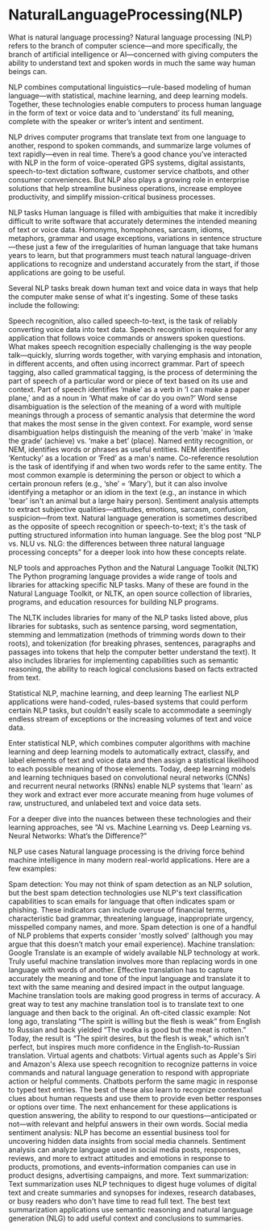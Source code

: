 # NaturalLanguageProcessing(NLP)

What is natural language processing?
Natural language processing (NLP) refers to the branch of computer science—and more specifically, the branch of artificial intelligence or AI—concerned with giving computers the ability to understand text and spoken words in much the same way human beings can.

NLP combines computational linguistics—rule-based modeling of human language—with statistical, machine learning, and deep learning models. Together, these technologies enable computers to process human language in the form of text or voice data and to ‘understand’ its full meaning, complete with the speaker or writer’s intent and sentiment.

NLP drives computer programs that translate text from one language to another, respond to spoken commands, and summarize large volumes of text rapidly—even in real time. There’s a good chance you’ve interacted with NLP in the form of voice-operated GPS systems, digital assistants, speech-to-text dictation software, customer service chatbots, and other consumer conveniences. But NLP also plays a growing role in enterprise solutions that help streamline business operations, increase employee productivity, and simplify mission-critical business processes.

NLP tasks
Human language is filled with ambiguities that make it incredibly difficult to write software that accurately determines the intended meaning of text or voice data. Homonyms, homophones, sarcasm, idioms, metaphors, grammar and usage exceptions, variations in sentence structure—these just a few of the irregularities of human language that take humans years to learn, but that programmers must teach natural language-driven applications to recognize and understand accurately from the start, if those applications are going to be useful.

Several NLP tasks break down human text and voice data in ways that help the computer make sense of what it's ingesting. Some of these tasks include the following:

Speech recognition, also called speech-to-text, is the task of reliably converting voice data into text data. Speech recognition is required for any application that follows voice commands or answers spoken questions. What makes speech recognition especially challenging is the way people talk—quickly, slurring words together, with varying emphasis and intonation, in different accents, and often using incorrect grammar.
Part of speech tagging, also called grammatical tagging, is the process of determining the part of speech of a particular word or piece of text based on its use and context. Part of speech identifies ‘make’ as a verb in ‘I can make a paper plane,’ and as a noun in ‘What make of car do you own?’
Word sense disambiguation is the selection of the meaning of a word with multiple meanings  through a process of semantic analysis that determine the word that makes the most sense in the given context. For example, word sense disambiguation helps distinguish the meaning of the verb 'make' in ‘make the grade’ (achieve) vs. ‘make a bet’ (place).
Named entity recognition, or NEM, identifies words or phrases as useful entities. NEM identifies ‘Kentucky’ as a location or ‘Fred’ as a man's name.
Co-reference resolution is the task of identifying if and when two words refer to the same entity. The most common example is determining the person or object to which a certain pronoun refers (e.g., ‘she’ = ‘Mary’),  but it can also involve identifying a metaphor or an idiom in the text  (e.g., an instance in which 'bear' isn't an animal but a large hairy person).
Sentiment analysis attempts to extract subjective qualities—attitudes, emotions, sarcasm, confusion, suspicion—from text.
Natural language generation is sometimes described as the opposite of speech recognition or speech-to-text; it's the task of putting structured information into human language.
See the blog post “NLP vs. NLU vs. NLG: the differences between three natural language processing concepts” for a deeper look into how these concepts relate.

NLP tools and approaches
Python and the Natural Language Toolkit (NLTK)
The Python programing language provides a wide range of tools and libraries for attacking specific NLP tasks. Many of these are found in the Natural Language Toolkit, or NLTK, an open source collection of libraries, programs, and education resources for building NLP programs.

The NLTK includes libraries for many of the NLP tasks listed above, plus libraries for subtasks, such as sentence parsing, word segmentation, stemming and lemmatization (methods of trimming words down to their roots), and tokenization (for breaking phrases, sentences, paragraphs and passages into tokens that help the computer better understand the text). It also includes libraries for implementing capabilities such as semantic reasoning, the ability to reach logical conclusions based on facts extracted from text.

Statistical NLP, machine learning, and deep learning
The earliest NLP applications were hand-coded, rules-based systems that could perform certain NLP tasks, but couldn't easily scale to accommodate a seemingly endless stream of exceptions or the increasing volumes of text and voice data.

Enter statistical NLP, which combines computer algorithms with machine learning and deep learning models to automatically extract, classify, and label elements of text and voice data and then assign a statistical likelihood to each possible meaning of those elements. Today, deep learning models and learning techniques based on convolutional neural networks (CNNs) and recurrent neural networks (RNNs) enable NLP systems that 'learn' as they work and extract ever more accurate meaning from huge volumes of raw, unstructured, and unlabeled text and voice data sets. 

For a deeper dive into the nuances between these technologies and their learning approaches, see “AI vs. Machine Learning vs. Deep Learning vs. Neural Networks: What’s the Difference?”

NLP use cases
Natural language processing is the driving force behind machine intelligence in many modern real-world applications. Here are a few examples:

Spam detection: You may not think of spam detection as an NLP solution, but the best spam detection technologies use NLP's text classification capabilities to scan emails for language that often indicates spam or phishing. These indicators can include overuse of financial terms, characteristic bad grammar, threatening language, inappropriate urgency, misspelled company names, and more. Spam detection is one of a handful of NLP problems that experts consider 'mostly solved' (although you may argue that this doesn’t match your email experience).
Machine translation: Google Translate is an example of widely available NLP technology at work. Truly useful machine translation involves more than replacing words in one language with words of another.  Effective translation has to capture accurately the meaning and tone of the input language and translate it to text with the same meaning and desired impact in the output language. Machine translation tools are making good progress in terms of accuracy. A great way to test any machine translation tool is to translate text to one language and then back to the original. An oft-cited classic example: Not long ago, translating “The spirit is willing but the flesh is weak” from English to Russian and back yielded “The vodka is good but the meat is rotten.” Today, the result is “The spirit desires, but the flesh is weak,” which isn’t perfect, but inspires much more confidence in the English-to-Russian translation.
Virtual agents and chatbots: Virtual agents such as Apple's Siri and Amazon's Alexa use speech recognition to recognize patterns in voice commands and natural language generation to respond with appropriate action or helpful comments. Chatbots perform the same magic in response to typed text entries. The best of these also learn to recognize contextual clues about human requests and use them to provide even better responses or options over time. The next enhancement for these applications is question answering, the ability to respond to our questions—anticipated or not—with relevant and helpful answers in their own words.
Social media sentiment analysis: NLP has become an essential business tool for uncovering hidden data insights from social media channels. Sentiment analysis can analyze language used in social media posts, responses, reviews, and more to extract attitudes and emotions in response to products, promotions, and events–information companies can use in product designs, advertising campaigns, and more.
Text summarization: Text summarization uses NLP techniques to digest huge volumes of digital text and create summaries and synopses for indexes, research databases, or busy readers who don't have time to read full text. The best text summarization applications use semantic reasoning and natural language generation (NLG) to add useful context and conclusions to summaries.
